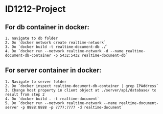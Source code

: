 # ID1212-Project
 ## For db container in docker:
    1. navigate to db folder
    2. Do `docker network create realtime-network`
    3. Do `docker build -t realtime-document-db ./`
    4. Do `docker run --network realtime-network -d --name realtime-document-db-container -p 5432:5432 realtime-document-db`
## For server container in docker:
    1. Navigate to server folder
    2. Do `docker inspect realtime-document-db-container | grep IPAddress`
    3. Change host property in client object at ./server/api/database/ to result from step 2
    4. Do `docker build . -t realtime-document`
    5. Do `docker run --network realtime-network --name realtime-document-server -p 8888:8888 -p 7777:7777 -d realtime-document`

